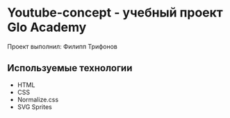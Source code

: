 # Youtube-concept - учебный проект Glo Academy
Проект выполнил: Филипп Трифонов

## Используемые технологии
- HTML
- CSS
- Normalize.css
- SVG Sprites
